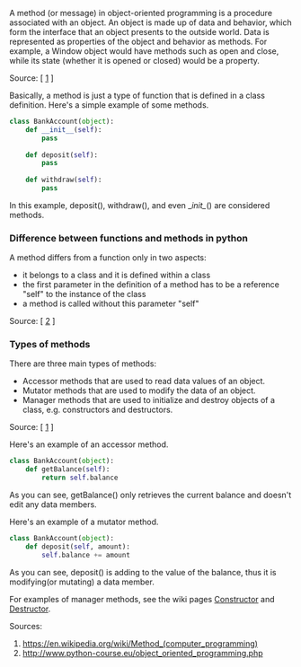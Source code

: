 A method (or message) in object-oriented programming is a procedure associated with an object. An object is made up of data and behavior, which form the interface that an object presents to the outside world. Data is represented as properties of the object and behavior as methods. For example, a Window object would have methods such as open and close, while its state (whether it is opened or closed) would be a property. 

Source: [ [1] ]

Basically, a method is just a type of function that is defined in a class definition.
Here's a simple example of some methods.

```python
class BankAccount(object):
    def __init__(self):
        pass
    
    def deposit(self):
        pass
    
    def withdraw(self):
        pass
```
In this example, deposit(), withdraw(), and even \__init\__() are considered methods.

### Difference between functions and methods in python
A method differs from a function only in two aspects:

* it belongs to a class and it is defined within a class
* the first parameter in the definition of a method has to be a reference "self" to the instance of the class
* a method is called without this parameter "self"

Source: [ [2] ]

### Types of methods
There are three main types of methods: 
* Accessor methods that are used to read data values of an object. 
* Mutator methods that are used to modify the data of an object.
* Manager methods that are used to initialize and destroy objects of a class, e.g. constructors and destructors.

Source: [ [1] ]

Here's an example of an accessor method.
```python
class BankAccount(object):
    def getBalance(self):
        return self.balance
```
As you can see, getBalance() only retrieves the current balance and doesn't edit any data members.

Here's an example of a mutator method.
```python
class BankAccount(object):
    def deposit(self, amount):
        self.balance += amount
```
As you can see, deposit() is adding to the value of the balance, thus it is modifying(or mutating) a data member.

For examples of manager methods, see the wiki pages [Constructor] and [Destructor].

Sources:

1. https://en.wikipedia.org/wiki/Method_(computer_programming)
2. http://www.python-course.eu/object_oriented_programming.php

[1]: https://en.wikipedia.org/wiki/Method_(computer_programming)
[2]: http://www.python-course.eu/object_oriented_programming.php
[Constructor]: https://github.com/rugbyprof/2143-ObjectOrientedProgramming/wiki/Constructor
[Destructor]: https://github.com/rugbyprof/2143-ObjectOrientedProgramming/wiki/Destructor